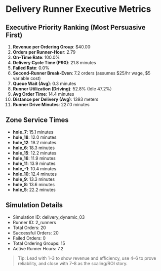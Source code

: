 # Delivery Runner Executive Metrics

## Executive Priority Ranking (Most Persuasive First)
1. **Revenue per Ordering Group**: $40.00
2. **Orders per Runner‑Hour**: 2.79
3. **On‑Time Rate**: 100.0%
4. **Delivery Cycle Time (P90)**: 21.8 minutes
5. **Failed Rate**: 0.0%
6. **Second‑Runner Break‑Even**: 7.2 orders (assumes $25/hr wage, $5 variable cost)
7. **Queue Wait (Avg)**: 0.3 minutes
8. **Runner Utilization (Driving)**: 52.8% (Idle 47.2%)
9. **Avg Order Time**: 14.4 minutes
10. **Distance per Delivery (Avg)**: 1393 meters
11. **Runner Drive Minutes**: 227.0 minutes

## Zone Service Times
- **hole_7**: 15.1 minutes
- **hole_18**: 12.0 minutes
- **hole_12**: 19.2 minutes
- **hole_6**: 18.3 minutes
- **hole_15**: 12.2 minutes
- **hole_16**: 11.9 minutes
- **hole_11**: 13.9 minutes
- **hole_-1**: 10.4 minutes
- **hole_10**: 12.4 minutes
- **hole_9**: 13.3 minutes
- **hole_8**: 13.6 minutes
- **hole_5**: 22.2 minutes


## Simulation Details
- Simulation ID: delivery_dynamic_03
- Runner ID: 2_runners
- Total Orders: 20
- Successful Orders: 20
- Failed Orders: 0
- Total Ordering Groups: 15
- Active Runner Hours: 7.2

> Tip: Lead with 1–3 to show revenue and efficiency, use 4–6 to prove reliability, and close with 7–8 as the scaling/ROI story.
